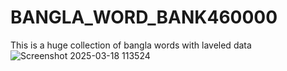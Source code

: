 # BANGLA_WORD_BANK460000
 This is a huge collection of bangla words with laveled data
![Screenshot 2025-03-18 113524](https://github.com/user-attachments/assets/ad3b896a-2bd0-4401-b659-6f4cc0883ff0)
